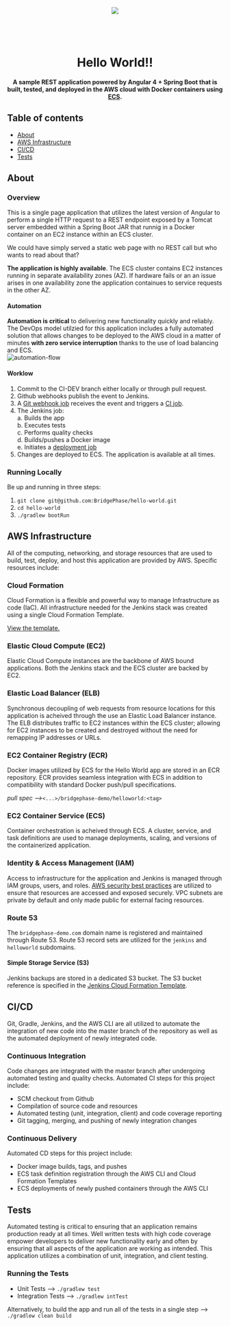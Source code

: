 <h1 align="center">
  <br>
  <p align="center">
    <img src="https://user-images.githubusercontent.com/10728023/35013746-57c91e78-fadc-11e7-959b-619355e625c4.png"/>
  </p>
  <br>
  <br>
  Hello World!!
  <br>
</h1>

<h4 align="center">A sample REST application powered by Angular 4 + Spring Boot that is built, tested, and deployed in the AWS cloud with Docker containers using <a href="https://aws.amazon.com/ecs/">ECS</a>.</h4>

## Table of contents

- [About](#about)
- [AWS Infrastructure](#aws)	 
- [CI/CD](#ci-cd)
- [Tests](#tests)

## <a name="about"></a>About

### Overview
This is a single page application that utilizes the latest version of Angular to perform a single HTTP request to a REST endpoint exposed by a Tomcat server embedded within a Spring Boot JAR that runnig in a Docker container on an EC2 instance within an ECS cluster.   

We could have simply served a static web page with no REST call but who wants to read about that?
    
__The application is highly available__. The ECS cluster contains EC2 instances running in separate availability zones (AZ). If hardware fails or an an issue arises in one availability zone the application containues to service requests in the other AZ.

#### Automation
__Automation is critical__ to delivering new functionality quickly and reliably. The DevOps model utilzied for this application includes a fully automated solution that allows changes to be deployed to the AWS cloud in a matter of minutes __with zero service interruption__ thanks to the use of load balancing and ECS.  
![automation-flow](https://user-images.githubusercontent.com/10728023/28594276-62a0d0c4-715d-11e7-86b0-4f5c4c0c4118.png)

#### Worklow
1. Commit to the CI-DEV branch either locally or through pull request.
2. Github webhooks publish the event to Jenkins.
3. A [Git webhook job](http://jenkins.bridgephase-demo.com/job/helloworld-ci-githook/) receives the event and triggers a [CI job](http://jenkins.bridgephase-demo.com/job/helloworld-ci-pipeline/).
4. The Jenkins job:   
	a. Builds the app   
    b. Executes tests   
    c. Performs quality checks   
    d. Builds/pushes a Docker image   
    e. Initiates a [deployment job](http://jenkins.bridgephase-demo.com/job/helloworld-deploy/)   
5. Changes are deployed to ECS. The application is available at all times.
    

### Running Locally
Be up and running in three steps:   
1. `git clone git@github.com:BridgePhase/hello-world.git`   
2. `cd hello-world`   
3. `./gradlew bootRun`   

## <a name="aws"></a>AWS Infrastructure   
All of the computing, networking, and storage resources that are used to build, test, deploy, and host this application are provided by AWS. Specific resources include: 

### Cloud Formation   
Cloud Formation is a flexible and powerful way to manage Infrastructure as code (IaC). All infrastructure needed for the Jenkins stack was created using a single Cloud Formation Template.   

[View the template.](https://github.com/BridgePhase/hello-world/blob/master/cloud_formation/jenkins-resources.json)   

### Elastic Cloud Compute (EC2)
Elastic Cloud Compute instances are the backbone of AWS bound applications. Both the Jenkins stack and the ECS cluster are backed by EC2.   

### Elastic Load Balancer (ELB)
Synchronous decoupling of web requests from resource locations for this application is acheived through the use an Elastic Load Balancer instance. The ELB distributes traffic to EC2 instances within the ECS cluster; allowing for EC2 instances to be created and destroyed without the need for remapping IP addresses or URLs.

### EC2 Container Registry (ECR)
Docker images utilized by ECS for the Hello World app are stored in an ECR repository. ECR provides seamless integration with ECS in addition to compatibility with standard Docker push/pull specifications.

*pull spec -->*`<...>/bridgephase-demo/helloworld:<tag>`

### EC2 Container Service (ECS)
Container orchestration is acheived through ECS. A cluster, service, and task definitions are used to manage deployments, scaling, and versions of the containerized application.

### Identity & Access Management (IAM)
Access to infrastructure for the application and Jenkins is managed through IAM groups, users, and roles. [AWS security best practices](https://aws.amazon.com/whitepapers/aws-security-best-practices/) are utilized to ensure that resources are accessed and exposed securely. VPC subnets are private by default and only made public for external facing resources.

### Route 53
The `bridgephase-demo.com` domain name is registered and maintained through Route 53. Route 53 record sets are utilized for the `jenkins` and `helloworld` subdomains.

#### Simple Storage Service (S3)
Jenkins backups are stored in a dedicated S3 bucket. The S3 bucket reference is specified in the [Jenkins Cloud Formation Template](https://github.com/BridgePhase/hello-world/blob/master/cloud_formation/jenkins-resources.json).

## <a name="ci-cd"></a>CI/CD
Git, Gradle, Jenkins, and the AWS CLI are all utilized to automate the integration of new code into the master branch of the repository as well as the automated deployment of newly integrated code.

### Continuous Integration
Code changes are integrated with the master branch after undergoing automated testing and quality checks. Automated CI steps for this project include:
* SCM checkout from Github
* Compilation of source code and resources
* Automated testing (unit, integration, client) and code coverage reporting
* Git tagging, merging, and pushing of newly integration changes

### Continuous Delivery
Automated CD steps for this project include:
* Docker image builds, tags, and pushes
* ECS task definition registration through the AWS CLI and Cloud Formation Templates
* ECS deployments of newly pushed containers through the AWS CLI

## <a name="tests"></a>Tests
Automated testing is critical to ensuring that an application remains production ready at all times. Well written
tests with high code coverage empower developers to deliver new functionality early and often by ensuring that
all aspects of the application are working as intended. This application utilizes a combination of unit, 
integration, and client testing.

### Running the Tests
- Unit Tests --> `./gradlew test`
- Integration Tests --> `./gradlew intTest`

Alternatively, to build the app and run all of the tests in a single step --> `./gradlew clean build`
